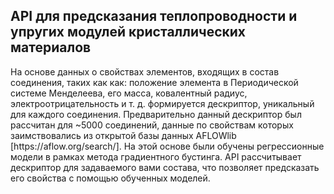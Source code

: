 <h2> API для предсказания теплопроводности и упругих модулей кристаллических материалов</h2>
На основе данных о свойствах элементов, входящих в состав соединения, таких как как: положение элемента в Периодической системе Менделеева, его масса, ковалентный радиус, электроотрицательность и т. д. формируется дескриптор, уникальный для каждого соединения. 
Предварительно данный дескриптор был рассчитан для ~5000 соединений, данные по свойствам которых заимствовались из открытой базы данных AFLOWlib [https://aflow.org/search/]. На этой основе были обучены регрессионные модели в рамках метода градиентного бустинга.
API рассчитывает дескриптор для задаваемого вами состава, что позволяет предсказать его свойства с помощью обученных моделей. 
